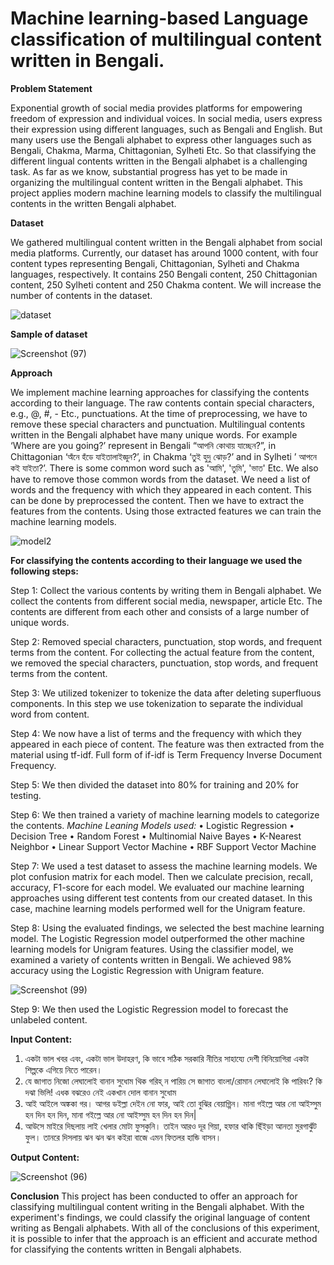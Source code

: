 # Machine learning-based Language classification of multilingual content written in Bengali.

**Problem Statement**

Exponential growth of social media provides platforms for empowering freedom of expression and individual voices. In social media, users express their expression using different languages, such as Bengali and English. But many users use the Bengali alphabet to express other languages such as Bengali, Chakma, Marma, Chittagonian, Sylheti Etc. So that classifying the different lingual contents written in the Bengali alphabet is a challenging task. As far as we know, substantial progress has yet to be made in organizing the multilingual content written in the Bengali alphabet. This project applies modern machine learning models to classify the multilingual contents in the written Bengali alphabet.  


**Dataset**

We gathered multilingual content written in the Bengali alphabet from social media platforms.  Currently, our dataset has around 1000 content, with four content types representing Bengali, Chittagonian, Sylheti and Chakma languages, respectively. It contains 250 Bengali content, 250 Chittagonian content, 250 Sylheti content and 250 Chakma content. We will increase the number of contents in the dataset. 

![dataset](https://user-images.githubusercontent.com/116121494/213540770-77fb9142-d444-41e6-bf10-aa4fc87468ac.png)


**Sample of dataset**

![Screenshot (97)](https://user-images.githubusercontent.com/116121494/213538914-55bc6dab-1612-4703-abe3-a568e1e035f5.png)

**Approach**

We implement machine learning approaches for classifying the contents according to their language. The raw contents contain special characters, e.g., @, #, - Etc., punctuations. At the time of preprocessing, we have to remove these special characters and punctuation. Multilingual contents written in the Bengali alphabet have many unique words. For example ‘Where are you going?’ represent  in Bengali “আপনি কোথায় যাচ্ছেন?”, in Chittagonian ‘অঁনে হঁডে যাইতালাইজ্ঞুন?’, in Chakma ‘তুই হুদু ঝোড়?’ and in Sylheti ’ আপনে কই যাইতা?’. There is some common word such as 'আমি', 'তুমি', 'ভাত' Etc. We also have to remove those common words from the dataset. We need a list of words and the frequency with which they appeared in each content. This can be done by preprocessed the content. Then we have to extract the features from the contents. Using those extracted features we can train the machine learning models. 


![model2](https://user-images.githubusercontent.com/116121494/213540081-bcec5d82-f6ff-4aa1-ab65-4065d9484529.png)


**For classifying the contents according to their language we used the following steps:**

Step 1: Collect the various contents by writing them in Bengali alphabet. We collect the contents from different social media, newspaper, article Etc. The contents are different from each other and consists of a large number of unique words.

Step 2: Removed special characters, punctuation, stop words, and frequent terms from the content. For collecting the actual feature from the content, we removed the special characters, punctuation, stop words, and frequent terms from the content. 

Step 3: We utilized tokenizer to tokenize the data after deleting superfluous components. In this step we use tokenization to separate the individual word from content.

Step 4: We now have a list of terms and the frequency with which they appeared in each piece of content. The feature was then extracted from the material using tf-idf. Full form of if-idf is Term Frequency Inverse Document Frequency. 

Step 5: We then divided the dataset into 80% for training and 20% for testing. 

Step 6: We then trained a variety of machine learning models to categorize the contents. 
*Machine Leaning Models used:*
•	Logistic Regression
•	Decision Tree
•	Random Forest
•	Multinomial Naive Bayes
•	K-Nearest Neighbor
•	Linear Support Vector Machine
•	RBF Support Vector Machine

Step 7: We used a test dataset to assess the machine learning models. We plot confusion matrix for each model. Then we calculate precision, recall, accuracy, F1-score for each model. We evaluated our machine learning approaches using different test contents from our created dataset. In this case, machine learning models performed well for the Unigram feature. 

Step 8: Using the evaluated findings, we selected the best machine learning model. The Logistic Regression model outperformed the other machine learning models for Unigram features. Using the classifier model, we examined a variety of contents written in Bengali. We achieved 98% accuracy using the Logistic Regression with Unigram feature.

![Screenshot (99)](https://user-images.githubusercontent.com/116121494/213541212-b4625ddf-8134-42db-839d-601b10891057.png)


Step 9: We then used the Logistic Regression model to forecast the unlabeled content.

**Input Content:**

1. একটা ভাল খবর এবং, একটা ভাল উদাহরণ, কি ভাবে সঠিক সরকারি নীতির সাহায্যে দেশী বিনিয়োগিরা একটা শিল্পকে এগিয়ে নিতে পারেন। 
2. যে জাগাত নিজো লেঘালোই বানান সুধোম থিক গরিহ্ ন পারিয় সে জাগাত বাংলা/রোমান লেঘালোই কি পারিবং? কি দঝা ভিলি! এধক বঝরেও নেই একখান দোল বানান সুধোম
3. আই আইলে অঙ্ককা গর। আগর ডইল্লা দেইন নো ফার, আই তো বুঝির বেয়াগ্গিন। মানা গইল্লে আর নো আইস্সুম হন দিন হন দিন, মানা গইল্লে আর নো আইস্সুম হন দিন হন দিন| 
4. আউসে মাইরে দিছলায় লাই খেলার মোটা ফুসকুনি। তাইন আরও দূর গিয়া, হফার থাকি ছিঁইড়া আনতা মুরগাঝুঁট ফুল। তানরে দিসলায় ঝন ঝন ঝন কইরা বাজে এমন ফিতলর হান্ডি বাসন। 

**Output Content:**

![Screenshot (96)](https://user-images.githubusercontent.com/116121494/213541830-267f9c5e-4c2c-462f-9096-b69fde5470d9.png)



**Conclusion**
This project has been conducted to offer an approach for classifying multilingual content writing in the Bengali alphabet. With the experiment's findings, we could classify the original language of content writing as Bengali alphabets. With all of the conclusions of this experiment, it is possible to infer that the approach is an efficient and accurate method for classifying the contents written in Bengali alphabets. 

